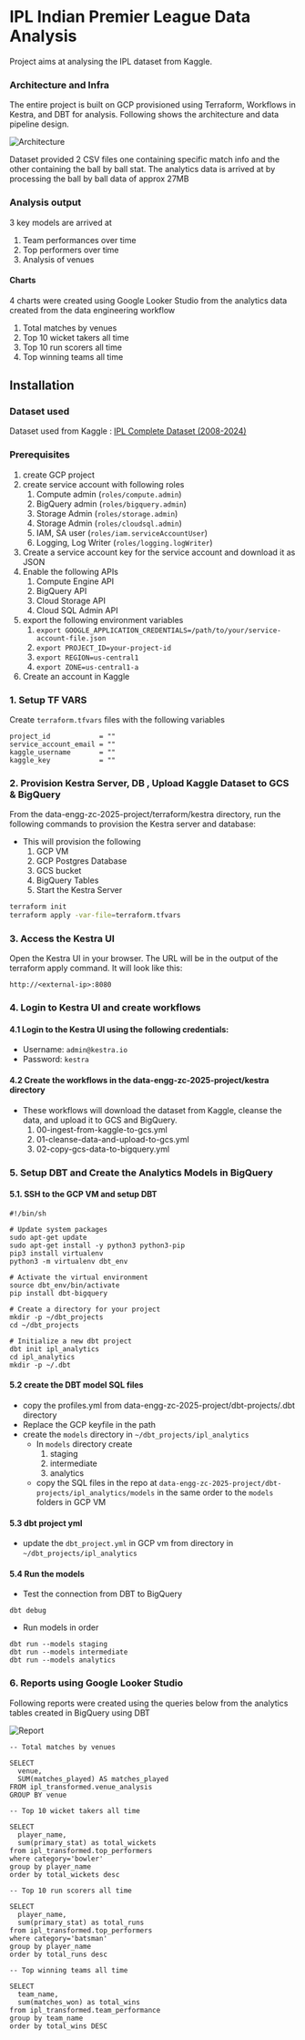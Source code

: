# IPL Indian Premier League Data Analysis
Project aims at analysing the IPL dataset from Kaggle. 

### Architecture and Infra
The entire project is built on GCP provisioned using Terraform, Workflows in Kestra, and DBT for analysis.
Following shows the architecture and data pipeline design.

![Architecture](images/zoomcamp-ipl-analytics-project-arch.png)

Dataset provided 2 CSV files one containing specific match info and the other containing the ball by ball stat.
The analytics data is arrived at by processing the ball by ball data of approx 27MB

### Analysis output
3 key models are arrived at
1. Team performances over time
2. Top performers over time
3. Analysis of venues

#### Charts
4 charts were created using Google Looker Studio from the analytics data created from the data engineering workflow 

1. Total matches by venues
2. Top 10 wicket takers all time
3. Top 10 run scorers all time
4. Top winning teams all time

## Installation 

### Dataset used
Dataset used from Kaggle :
[IPL Complete Dataset (2008-2024)](https://www.kaggle.com/datasets/patrickb1912/ipl-complete-dataset-20082020)

### Prerequisites
1. create GCP project
2. create service account with following roles
   1. Compute admin (`roles/compute.admin`)
   2. BigQuery admin (`roles/bigquery.admin`)
   3. Storage Admin (`roles/storage.admin`)
   4. Storage Admin (`roles/cloudsql.admin`)
   5. IAM, SA user (`roles/iam.serviceAccountUser`)
   6. Logging, Log Writer (`roles/logging.logWriter`)
3. Create a service account key for the service account and download it as JSON
4. Enable the following APIs
   1. Compute Engine API
   2. BigQuery API
   3. Cloud Storage API
   4. Cloud SQL Admin API
5. export the following environment variables
   1. `export GOOGLE_APPLICATION_CREDENTIALS=/path/to/your/service-account-file.json`
   2. `export PROJECT_ID=your-project-id`
   3. `export REGION=us-central1`
   4. `export ZONE=us-central1-a`
6. Create an account in Kaggle

### 1. Setup TF VARS
Create `terraform.tfvars` files with the following variables
```
project_id            = ""
service_account_email = ""
kaggle_username       = ""
kaggle_key            = ""
```
### 2. Provision Kestra Server, DB , Upload Kaggle Dataset to GCS & BigQuery
From the data-engg-zc-2025-project/terraform/kestra directory, run the following commands to provision the Kestra server and database:
- This will provision the following
  1. GCP VM
  2. GCP Postgres Database
  3. GCS bucket
  4. BigQuery Tables
  5. Start the Kestra Server

```bash
terraform init
terraform apply -var-file=terraform.tfvars
```

### 3. Access the Kestra UI
Open the Kestra UI in your browser. The URL will be in the output of the terraform apply command. It will look like this:
```
http://<external-ip>:8080
```
### 4. Login to Kestra UI and create workflows
#### 4.1 Login to the Kestra UI using the following credentials:
   - Username: `admin@kestra.io`
   - Password: `kestra`

#### 4.2 Create the workflows in the data-engg-zc-2025-project/kestra directory
  - These workflows will download the dataset from Kaggle, cleanse the data, and upload it to GCS and BigQuery. 
    1. 00-ingest-from-kaggle-to-gcs.yml
    2. 01-cleanse-data-and-upload-to-gcs.yml
    3. 02-copy-gcs-data-to-bigquery.yml

### 5. Setup DBT and Create the Analytics Models in BigQuery
#### 5.1. SSH to the GCP VM and setup DBT

```
#!/bin/sh

# Update system packages
sudo apt-get update
sudo apt-get install -y python3 python3-pip
pip3 install virtualenv
python3 -m virtualenv dbt_env

# Activate the virtual environment
source dbt_env/bin/activate
pip install dbt-bigquery

# Create a directory for your project
mkdir -p ~/dbt_projects
cd ~/dbt_projects

# Initialize a new dbt project
dbt init ipl_analytics
cd ipl_analytics
mkdir -p ~/.dbt
```

#### 5.2 create the DBT model SQL files
- copy the profiles.yml from data-engg-zc-2025-project/dbt-projects/.dbt directory
- Replace the GCP keyfile in the path
- create the `models` directory in  `~/dbt_projects/ipl_analytics`
  - In `models` directory create 
    1. staging
    2. intermediate
    3. analytics
  - copy the SQL files in the repo at `data-engg-zc-2025-project/dbt-projects/ipl_analytics/models` 
  in the same order to the `models` folders in GCP VM

#### 5.3 dbt project yml
- update the `dbt_project.yml` in GCP vm from directory in  `~/dbt_projects/ipl_analytics`

#### 5.4 Run the models

- Test the connection from DBT to BigQuery
```
dbt debug
```

- Run models in order
```
dbt run --models staging
dbt run --models intermediate
dbt run --models analytics
```

### 6. Reports using Google Looker Studio

Following reports were created using the queries below from the analytics tables created in BigQuery using DBT

![Report](images/zoomcamp-ipl-analytics-dashboard.png)

```
-- Total matches by venues

SELECT
  venue,
  SUM(matches_played) AS matches_played
FROM ipl_transformed.venue_analysis
GROUP BY venue

-- Top 10 wicket takers all time

SELECT 
  player_name, 
  sum(primary_stat) as total_wickets
from ipl_transformed.top_performers 
where category='bowler' 
group by player_name
order by total_wickets desc

-- Top 10 run scorers all time

SELECT 
  player_name, 
  sum(primary_stat) as total_runs
from ipl_transformed.top_performers 
where category='batsman' 
group by player_name
order by total_runs desc

-- Top winning teams all time

SELECT 
  team_name, 
  sum(matches_won) as total_wins
from ipl_transformed.team_performance 
group by team_name
order by total_wins DESC

```